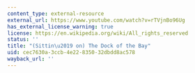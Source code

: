 ```yaml
---
content_type: external-resource
external_url: https://www.youtube.com/watch?v=rTVjnBo96Ug
has_external_license_warning: true
license: https://en.wikipedia.org/wiki/All_rights_reserved
status: ''
title: "(Sittin\u2019 on) The Dock of the Bay"
uid: cec7630a-3ccb-4e22-8350-32dbdd8ac578
wayback_url: ''
---
```


